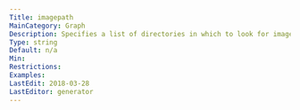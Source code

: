 ```yaml
---
Title: imagepath
MainCategory: Graph
Description: Specifies a list of directories in which to look for image files as specified by the image attribute or using the IMG element in HTML-like labels.
Type: string
Default: n/a
Min: 
Restrictions: 
Examples: 
LastEdit: 2018-03-28
LastEditor: generator
---
```



